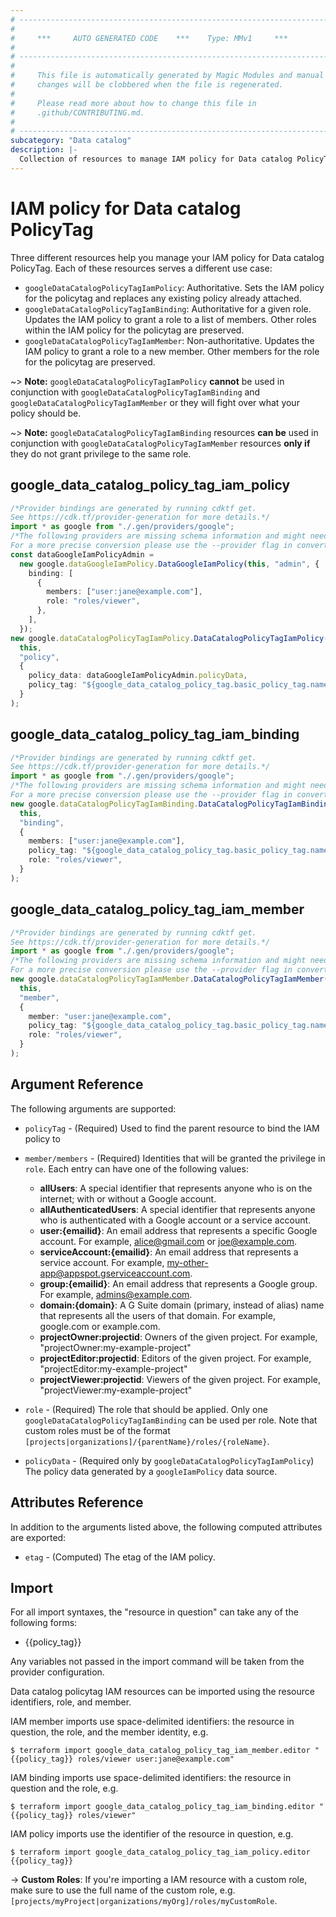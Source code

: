 ```yaml
---
# ----------------------------------------------------------------------------
#
#     ***     AUTO GENERATED CODE    ***    Type: MMv1     ***
#
# ----------------------------------------------------------------------------
#
#     This file is automatically generated by Magic Modules and manual
#     changes will be clobbered when the file is regenerated.
#
#     Please read more about how to change this file in
#     .github/CONTRIBUTING.md.
#
# ----------------------------------------------------------------------------
subcategory: "Data catalog"
description: |-
  Collection of resources to manage IAM policy for Data catalog PolicyTag
---
```


# IAM policy for Data catalog PolicyTag

Three different resources help you manage your IAM policy for Data catalog PolicyTag. Each of these resources serves a different use case:

* `googleDataCatalogPolicyTagIamPolicy`: Authoritative. Sets the IAM policy for the policytag and replaces any existing policy already attached.
* `googleDataCatalogPolicyTagIamBinding`: Authoritative for a given role. Updates the IAM policy to grant a role to a list of members. Other roles within the IAM policy for the policytag are preserved.
* `googleDataCatalogPolicyTagIamMember`: Non-authoritative. Updates the IAM policy to grant a role to a new member. Other members for the role for the policytag are preserved.

\~> **Note:** `googleDataCatalogPolicyTagIamPolicy` **cannot** be used in conjunction with `googleDataCatalogPolicyTagIamBinding` and `googleDataCatalogPolicyTagIamMember` or they will fight over what your policy should be.

\~> **Note:** `googleDataCatalogPolicyTagIamBinding` resources **can be** used in conjunction with `googleDataCatalogPolicyTagIamMember` resources **only if** they do not grant privilege to the same role.

## google\_data\_catalog\_policy\_tag\_iam\_policy

```typescript
/*Provider bindings are generated by running cdktf get.
See https://cdk.tf/provider-generation for more details.*/
import * as google from "./.gen/providers/google";
/*The following providers are missing schema information and might need manual adjustments to synthesize correctly: google.
For a more precise conversion please use the --provider flag in convert.*/
const dataGoogleIamPolicyAdmin =
  new google.dataGoogleIamPolicy.DataGoogleIamPolicy(this, "admin", {
    binding: [
      {
        members: ["user:jane@example.com"],
        role: "roles/viewer",
      },
    ],
  });
new google.dataCatalogPolicyTagIamPolicy.DataCatalogPolicyTagIamPolicy(
  this,
  "policy",
  {
    policy_data: dataGoogleIamPolicyAdmin.policyData,
    policy_tag: "${google_data_catalog_policy_tag.basic_policy_tag.name}",
  }
);

```

## google\_data\_catalog\_policy\_tag\_iam\_binding

```typescript
/*Provider bindings are generated by running cdktf get.
See https://cdk.tf/provider-generation for more details.*/
import * as google from "./.gen/providers/google";
/*The following providers are missing schema information and might need manual adjustments to synthesize correctly: google.
For a more precise conversion please use the --provider flag in convert.*/
new google.dataCatalogPolicyTagIamBinding.DataCatalogPolicyTagIamBinding(
  this,
  "binding",
  {
    members: ["user:jane@example.com"],
    policy_tag: "${google_data_catalog_policy_tag.basic_policy_tag.name}",
    role: "roles/viewer",
  }
);

```

## google\_data\_catalog\_policy\_tag\_iam\_member

```typescript
/*Provider bindings are generated by running cdktf get.
See https://cdk.tf/provider-generation for more details.*/
import * as google from "./.gen/providers/google";
/*The following providers are missing schema information and might need manual adjustments to synthesize correctly: google.
For a more precise conversion please use the --provider flag in convert.*/
new google.dataCatalogPolicyTagIamMember.DataCatalogPolicyTagIamMember(
  this,
  "member",
  {
    member: "user:jane@example.com",
    policy_tag: "${google_data_catalog_policy_tag.basic_policy_tag.name}",
    role: "roles/viewer",
  }
);

```

## Argument Reference

The following arguments are supported:

*   `policyTag` - (Required) Used to find the parent resource to bind the IAM policy to

*   `member/members` - (Required) Identities that will be granted the privilege in `role`.
    Each entry can have one of the following values:
    * **allUsers**: A special identifier that represents anyone who is on the internet; with or without a Google account.
    * **allAuthenticatedUsers**: A special identifier that represents anyone who is authenticated with a Google account or a service account.
    * **user:{emailid}**: An email address that represents a specific Google account. For example, alice@gmail.com or joe@example.com.
    * **serviceAccount:{emailid}**: An email address that represents a service account. For example, my-other-app@appspot.gserviceaccount.com.
    * **group:{emailid}**: An email address that represents a Google group. For example, admins@example.com.
    * **domain:{domain}**: A G Suite domain (primary, instead of alias) name that represents all the users of that domain. For example, google.com or example.com.
    * **projectOwner:projectid**: Owners of the given project. For example, "projectOwner:my-example-project"
    * **projectEditor:projectid**: Editors of the given project. For example, "projectEditor:my-example-project"
    * **projectViewer:projectid**: Viewers of the given project. For example, "projectViewer:my-example-project"

*   `role` - (Required) The role that should be applied. Only one
    `googleDataCatalogPolicyTagIamBinding` can be used per role. Note that custom roles must be of the format
    `[projects|organizations]/{parentName}/roles/{roleName}`.

*   `policyData` - (Required only by `googleDataCatalogPolicyTagIamPolicy`) The policy data generated by
    a `googleIamPolicy` data source.

## Attributes Reference

In addition to the arguments listed above, the following computed attributes are
exported:

* `etag` - (Computed) The etag of the IAM policy.

## Import

For all import syntaxes, the "resource in question" can take any of the following forms:

* {{policy\_tag}}

Any variables not passed in the import command will be taken from the provider configuration.

Data catalog policytag IAM resources can be imported using the resource identifiers, role, and member.

IAM member imports use space-delimited identifiers: the resource in question, the role, and the member identity, e.g.

```console
$ terraform import google_data_catalog_policy_tag_iam_member.editor "{{policy_tag}} roles/viewer user:jane@example.com"
```

IAM binding imports use space-delimited identifiers: the resource in question and the role, e.g.

```console
$ terraform import google_data_catalog_policy_tag_iam_binding.editor "{{policy_tag}} roles/viewer"
```

IAM policy imports use the identifier of the resource in question, e.g.

```console
$ terraform import google_data_catalog_policy_tag_iam_policy.editor {{policy_tag}}
```

\-> **Custom Roles**: If you're importing a IAM resource with a custom role, make sure to use the
full name of the custom role, e.g. `[projects/myProject|organizations/myOrg]/roles/myCustomRole`.
